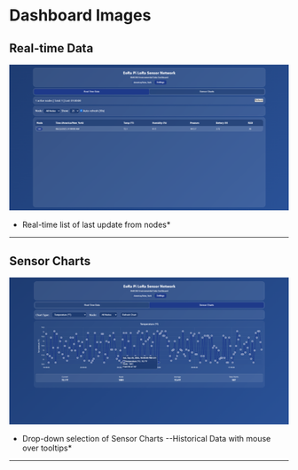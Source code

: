 # Dashboard Images

## Real-time Data
![Sensor real time data](https://github.com/Tech500/Lora-BME280-Sensor-Network/blob/main/dashboard/Real-Time%20Data.png)

* Real-time list of last update from nodes*

---

## Sensor Charts
![Sensor Charts](https://github.com/Tech500/Lora-BME280-Sensor-Network/blob/main/dashboard/Sensor%20Charts.png)

* Drop-down selection of Sensor Charts --Historical Data with mouse over tooltips*

---
